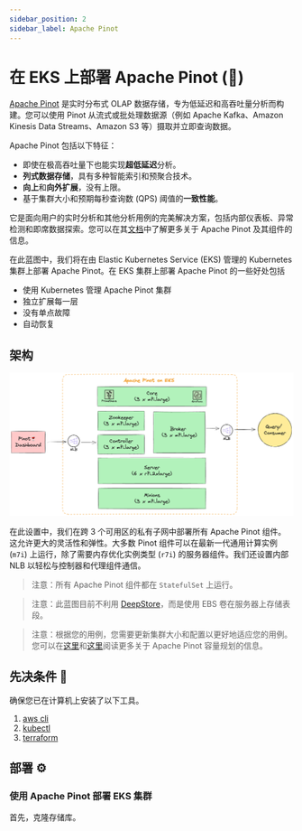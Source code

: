 ```yaml
---
sidebar_position: 2
sidebar_label: Apache Pinot
---
```

# 在 EKS 上部署 Apache Pinot (🍷)

[Apache Pinot](https://pinot.apache.org/) 是实时分布式 OLAP 数据存储，专为低延迟和高吞吐量分析而构建。您可以使用 Pinot 从流式或批处理数据源（例如 Apache Kafka、Amazon Kinesis Data Streams、Amazon S3 等）摄取并立即查询数据。

Apache Pinot 包括以下特征：

- 即使在极高吞吐量下也能实现**超低延迟**分析。
- **列式数据存储**，具有多种智能索引和预聚合技术。
- **向上**和**向外扩展**，没有上限。
- 基于集群大小和预期每秒查询数 (QPS) 阈值的**一致性能**。

它是面向用户的实时分析和其他分析用例的完美解决方案，包括内部仪表板、异常检测和即席数据探索。您可以在其[文档](https://docs.pinot.apache.org/)中了解更多关于 Apache Pinot 及其组件的信息。

在此蓝图中，我们将在由 Elastic Kubernetes Service (EKS) 管理的 Kubernetes 集群上部署 Apache Pinot。在 EKS 集群上部署 Apache Pinot 的一些好处包括

- 使用 Kubernetes 管理 Apache Pinot 集群
- 独立扩展每一层
- 没有单点故障
- 自动恢复

## 架构

![Apache Pinot on EKS](../../../../../../docs/blueprints/distributed-databases/img/pinot-on-eks.png)

在此设置中，我们在跨 3 个可用区的私有子网中部署所有 Apache Pinot 组件。这允许更大的灵活性和弹性。大多数 Pinot 组件可以在最新一代通用计算实例 (`m7i`) 上运行，除了需要内存优化实例类型 (`r7i`) 的服务器组件。我们还设置内部 NLB 以轻松与控制器和代理组件通信。

> 注意：所有 Apache Pinot 组件都在 `StatefulSet` 上运行。

> 注意：此蓝图目前不利用 [DeepStore](https://docs.pinot.apache.org/basics/components/table/segment/deep-store)，而是使用 EBS 卷在服务器上存储表段。

> 注意：根据您的用例，您需要更新集群大小和配置以更好地适应您的用例。您可以在[这里](https://startree.ai/blog/capacity-planning-in-apache-pinot-part-1)和[这里](https://startree.ai/blog/capacity-planning-in-apache-pinot-part-2)阅读更多关于 Apache Pinot 容量规划的信息。

## 先决条件 📝

确保您已在计算机上安装了以下工具。

1. [aws cli](https://docs.aws.amazon.com/cli/latest/userguide/install-cliv2.html)
2. [kubectl](https://Kubernetes.io/docs/tasks/tools/)
3. [terraform](https://learn.hashicorp.com/tutorials/terraform/install-cli)

## 部署 ⚙️

### 使用 Apache Pinot 部署 EKS 集群

首先，克隆存储库。
